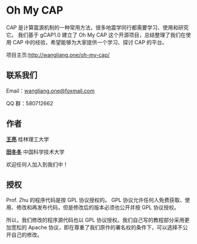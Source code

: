 # Oh My CAP

CAP 是计算震源机制的一种常用方法，很多地震学同行都需要学习、使用和研究它。 我们基于 gCAP1.0 建立了 Oh My CAP 这个开源项目，总结整理了我们在使用 CAP 中的经验，希望能够为大家提供一个学习、探讨 CAP 的平台。

项目主页:http://wangliang.one/oh-my-cap/

## 联系我们

Email：wangliang.one@foxmail.com

QQ 群：580712662

## 作者

__[王亮](http://wangliang.one)__  桂林理工大学

__[田冬冬](http://seisman.info)__ 中国科学技术大学

欢迎任何人加入到我们中！

## 授权

Prof. Zhu 的程序代码是按 GPL 协议授权的。
GPL 协议允许任何人免费获取、使用、修改和再发布代码，但是修改后的版本必须也公开并按 GPL 协议授权。

所以，我们修改的程序源代码也以 GPL 协议授权。我们自己写的教程部分采用更加宽松的 Apache 协议，即在尊重了我们原作的署名权的条件下，可以选择不公开自己的修改。
